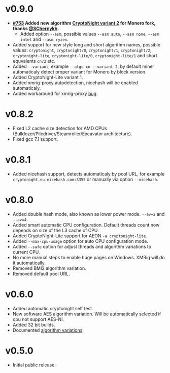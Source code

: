 # v0.9.0
- **[#753](https://github.com/xmrig/xmrig/issues/753) Added new algorithm [CryptoNight variant 2](https://github.com/xmrig/xmrig/issues/753) for Monero fork, thanks [@SChernykh](https://github.com/SChernykh).**
  - Added option `--asm`, possible values `--asm auto`, `--asm none`, `--asm intel` and `--asm ryzen`.
- Added support for new style long and short algorithm names, possible values: `cryptonight`, `cryptonight/0`, `cryptonight/1`, `cryptonight/2`, `cryptonight-lite`, `cryptonight-lite/0`, `cryptonight-lite/1` and short equvalents `cn/2` etc. 
- Added `--variant`, example `--algo cn --variant 2`, by default miner automaticaly detect proper variant for Monero by block version.  
- Added CryptoNight-Lite variant 1.
- Added xmrig-proxy autodetection, nicehash will be enabled automaticaly. 
- Added workaround for xmrig-proxy [bug](https://github.com/xmrig/xmrig-proxy/commit/dfa1960fe3eeb13f80717b7dbfcc7c6e9f222d89).

# v0.8.2
- Fixed L2 cache size detection for AMD CPUs (Bulldozer/Piledriver/Steamroller/Excavator architecture).
- Fixed gcc 7.1 support.

# v0.8.1
- Added nicehash support, detects automaticaly by pool URL, for example `cryptonight.eu.nicehash.com:3355` or manually via option `--nicehash`.

# v0.8.0
- Added double hash mode, also known as lower power mode. `--av=2` and `--av=4`.
- Added smart automatic CPU configuration. Default threads count now depends on size of the L3 cache of CPU.
- Added CryptoNight-Lite support for AEON `-a cryptonight-lite`.
- Added `--max-cpu-usage` option for auto CPU configuration mode.
- Added `--safe` option for adjust threads and algorithm variations to current CPU.
- No more manual steps to enable huge pages on Windows. XMRig will do it automatically.
- Removed BMI2 algorithm variation.
- Removed default pool URL.

# v0.6.0
- Added automatic cryptonight self test.
- New software AES algorithm variation. Will be automatically selected if cpu not support AES-NI.
- Added 32 bit builds.
- Documented [algorithm variations](https://github.com/xmrig/xmrig#algorithm-variations).

# v0.5.0
- Initial public release.
